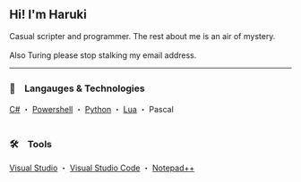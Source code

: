## Hi! I'm Haruki
Casual scripter and programmer.
The rest about me is an air of mystery.
<br>
<br>
Also Turing please stop stalking my email address.
<br>
<hr>

### 🧪　Langauges & Technologies
[C#](https://docs.microsoft.com/en-us/dotnet/csharp/) ・
[Powershell](https://github.com/PowerShell/PowerShell) ・
[Python](https://www.python.org/) ・
[Lua](https://www.lua.org/) ・
Pascal
<br><br>


### 🛠️　Tools
[Visual Studio](https://visualstudio.microsoft.com/) ・
[Visual Studio Code](https://github.com/microsoft/vscode) ・
[Notepad++](https://notepad-plus-plus.org/)
